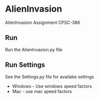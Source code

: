 # AlienInvasion
AlienInvasion Assignment CPSC-386

## Run
Run the AlienInvasion.py file


## Run Settings
See the Settings.py file for availabe settings
* Windows - Use windows speed factors
* Mac - use mac speed factors

